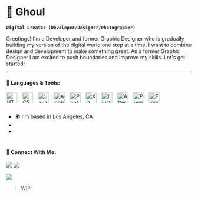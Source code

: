 # 🦇 Ghoul

**`Digital Creator (Developer/Designer/Photographer)`**

Greetings! I'm a Developer and former Graphic Designer who is gradually building my version of the digital world one step at a time. I want to combine design and development to make something great. As a former Graphic Designer I am excited to push boundaries and improve my skills. Let's get started!

---

#### 🧠 Languages & Tools:

<img align="left" alt="HTML5" width="30px" style="padding-right:10px;" src="https://cdn.jsdelivr.net/gh/devicons/devicon/icons/html5/html5-original.svg"/>
<img align="left" alt="CSS3" width="30px" style="padding-right:10px;" src="https://cdn.jsdelivr.net/gh/devicons/devicon/icons/css3/css3-original.svg"/>
<img align="left" alt="Javascript" width="30px" style="padding-right:10px;" src="https://cdn.jsdelivr.net/gh/devicons/devicon/icons/javascript/javascript-original.svg"/>
<img align="left" alt="Adobe" width="30px" style="padding-right:10px;" src="https://cdn.jsdelivr.net/npm/simple-icons@3.13.0/icons/adobe.svg"/>
<img align="left" alt="Photoshop" width="30px" style="padding-right:10px;" src="https://cdn.jsdelivr.net/gh/devicons/devicon/icons/photoshop/photoshop-plain.svg"/>
<img align="left" alt="XD" width="30px" style="padding-right:10px;" src="https://cdn.jsdelivr.net/gh/devicons/devicon/icons/xd/xd-plain.svg"/>
<img align="left" alt="Illustrator" width="30px" style="padding-right:10px;" src="https://cdn.jsdelivr.net/gh/devicons/devicon/icons/illustrator/illustrator-plain.svg"/>
<img align="left" alt="After Effects" width="30px" style="padding-right:10px;" src="https://cdn.jsdelivr.net/gh/devicons/devicon/icons/aftereffects/aftereffects-plain.svg"/>
<img align="left" alt="Premiere Pro" width="30px" style="padding-right:10px;" src="https://cdn.jsdelivr.net/gh/devicons/devicon/icons/premierepro/premierepro-plain.svg"/>
<img align="left" alt="Figma" width="30px" style="padding-right:10px;" src="https://cdn.jsdelivr.net/gh/devicons/devicon/icons/figma/figma-original.svg"/>
<br/>


#

- 🌍  I'm based in Los Angeles, CA
-
-

#

#### 🔗 Connect With Me:

<a href="https://twitter.com/Ghoulifyed" target="_blank"><img src="https://img.shields.io/badge/Ghoulifyed%20-%231DA1F2.svg?&style=for-the-badge&logo=Twitter&logoColor=white"/></a>
<a href="https://discordid.netlify.app/?id=148312252565553153" target="_blank"><img src="https://img.shields.io/badge/Ghoulifyed%20-%237289DA.svg?&style=for-the-badge&logo=discord&logoColor=white"/></a></p>


<a href="https://discordid.netlify.app/?id=148312252565553153"><img src="https://discord.c99.nl/widget/theme-1/148312252565553153.png">
</a>


> WIP

